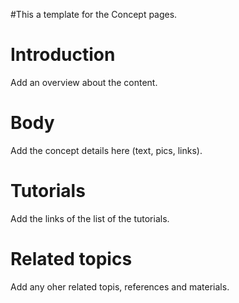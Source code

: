 #This a template for the Concept pages.

# Introduction #
Add an overview about the content.


# Body #
Add the concept details here (text, pics, links).

# Tutorials #
Add the links of the list of the tutorials.

# Related topics #
Add any oher related topis, references and materials.
